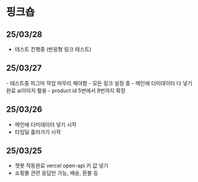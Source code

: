 <h1>핑크숍</h1>

<h2>25/03/28</h2>

- 테스트 진행중 (반응형 링크 테스트)

<h2>25/03/27</h2>
- 테스트중 피그마 작업 마무리 해야함
- 모든 링크 설정 중
- 메인에 더미데이터 다 넣기 완료 ai이미지 활용
- product id 5번에서 9번까지 확장

<h2>25/03/26</h2>

- 메인에 더미데이터 넣기 시작
- 타임딜 흘러가기 시작

<h2>25/03/25</h2>

- 챗봇 작동완료 vercel open-api 키 값 넣기
- 쇼핑몰 관련 응답만 가능, 배송, 환불 등
